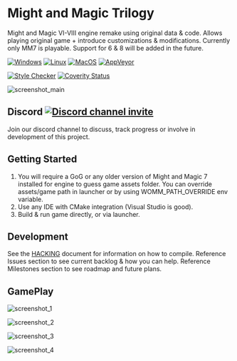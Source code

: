 # Might and Magic Trilogy

Might and Magic VI-VIII engine remake using original data & code.
Allows playing original game + introduce customizations & modifications.
Currently only MM7 is playable. Support for 6 & 8 will be added in the future.

[![Windows](https://github.com/gp-alex/world-of-might-and-magic/workflows/Windows/badge.svg)](https://github.com/gp-alex/world-of-might-and-magic/actions/workflows/windows.yml) [![Linux](https://github.com/gp-alex/world-of-might-and-magic/workflows/Linux/badge.svg)](https://github.com/gp-alex/world-of-might-and-magic/actions/workflows/linux.yml) [![MacOS](https://github.com/gp-alex/world-of-might-and-magic/workflows/MacOS/badge.svg)](https://github.com/gp-alex/world-of-might-and-magic/actions/workflows/macos.yml) [![AppVeyor](https://ci.appveyor.com/api/projects/status/nlno5vo74jf6rnt3/branch/master?svg=true&passingText=passing&failingText=failing&pendingText=pending)](https://ci.appveyor.com/project/gp-alex/world-of-might-and-magic)

[![Style Checker](https://github.com/gp-alex/world-of-might-and-magic/workflows/Style/badge.svg)](https://github.com/gp-alex/world-of-might-and-magic/actions/workflows/style.yml) [![Coverity Status](https://scan.coverity.com/projects/16434/badge.svg)](https://scan.coverity.com/projects/world-of-might-and-magic)

![screenshot_main](https://user-images.githubusercontent.com/24377109/79051217-491a7800-7c2f-11ea-85c7-f9120b7d79dd.png)

Discord [![Discord channel invite](https://img.shields.io/badge/chat-on%20discord-green.svg)](https://discord.gg/jRCyPtq) 
---------------
Join our discord channel to discuss, track progress or involve in development of this project.


Getting Started
---------------
1. You will require a GoG or any older version of Might and Magic 7 installed for engine to guess game assets folder. You can override  assets/game path in launcher or by using WOMM_PATH_OVERRIDE env variable.
2. Use any IDE with CMake integration (Visual Studio is good).
2. Build & run game directly, or via launcher.

Development
---------------
See the [HACKING](HACKING.md) document for information on how to compile.
Reference Issues section to see current backlog & how you can help.
Reference Milestones section to see roadmap and future plans.

GamePlay
---------------
![screenshot_1](https://user-images.githubusercontent.com/24377109/79051879-f04cde80-7c32-11ea-939d-1dcc97b46f5d.png)

![screenshot_2](https://user-images.githubusercontent.com/24377109/79051881-f17e0b80-7c32-11ea-82cd-5e4993a1c071.png)

![screenshot_3](https://user-images.githubusercontent.com/24377109/79051882-f3e06580-7c32-11ea-974f-414f68394190.png)

![screenshot_4](https://user-images.githubusercontent.com/24377109/79051883-f5119280-7c32-11ea-801c-1595709d8060.png)
